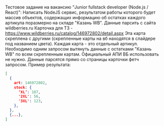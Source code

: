 Тестовое задание на вакансию "Junior fullstack developer (Node.js / React)":
Написать NodeJS сервис, результатом работы которого будет массив объектов, содержащих информацию об остатках каждого артикула поразмерно на складе "Казань WB". Данные парсить с сайта wildberries.ru
Карточка для ТЗ - https://www.wildberries.ru/catalog/146972802/detail.aspx
Эта карта скреплена с другими (скрепленные карты на вб находятся в слайдере под названием цвета).
Каждая карта - это отдельный артикул. Необходимо одним запросом вытянуть данные с остатками "Казань WB" по всем скрепленным картам.
Официальный АПИ ВБ использовать не нужно. Данные парсятся прямо со страницы карточки фетч запросом.
Пример результата:
```json
[
  {
    art: 146972802,
    stock: {
      ‘XL’: 107,
      '2XL': 56,
      '3XL': 123,
    },
  },
  {...},
]
```